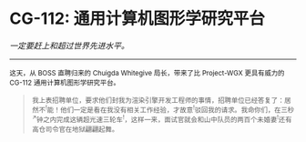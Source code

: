 # CG-112: 通用计算机图形学研究平台

<i>一定要赶上和超过世界先进水平。</i>

---

<small>这天，从 BOSS 直聘归来的 Chuigda Whitegive 局长，带来了比 Project-WGX 更具有威力的 CG-112 通用计算机图形学研究平台。</small>

> <small>我上表招聘单位，要求他们封我为渲染引擎开发工程师的事情，招聘单位已经答复了：居然不<sup>!</sup>能！他们一定是看在我没有相关工作经验，才故意<sup>!</sup>驳回我的请求。我命你们，在三秒<sup>↗</sup>钟之内完成这辆超光速三轮车<sup>!</sup>，这样一来，面试官就会和山中队员的两百个未婚妻<sup>!</sup>还有高仓司令官在地狱翩翩起舞。</small>
